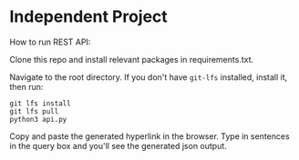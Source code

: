 # Independent Project

How to run REST API:

Clone this repo and install relevant packages in requirements.txt.

Navigate to the root directory. If you don't have `git-lfs` installed, install it, then run:
```{sh}
git lfs install
git lfs pull
python3 api.py
```
Copy and paste the generated hyperlink in the browser. Type in sentences in the query box and you'll see the generated json output.

